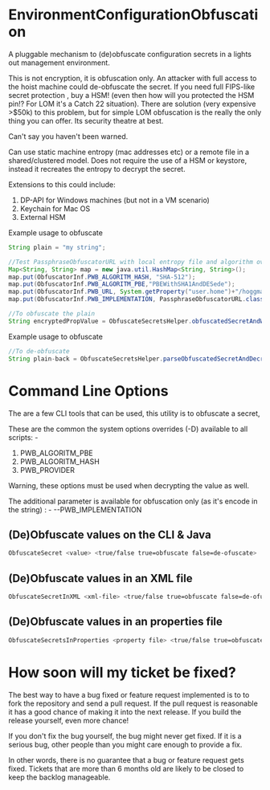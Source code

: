 # EnvironmentConfigurationObfuscation
A pluggable mechanism to (de)obfuscate configuration secrets in a lights out management environment. 

<WARNING> 
This is not encryption, it is obfuscation only. An attacker with full access to the hoist machine could de-obfuscate the secret. If you need full FIPS-like secret protection , buy a HSM! (even then how will you protected the HSM pin!? For LOM it's a Catch 22 situation). There are solution (very expensive >$50k) to this problem, but for simple LOM obfuscation is the really the only thing you can offer. Its security theatre at best.   
  
 Can't say you haven't been warned. 
</WARNING>
  
Can use static machine entropy (mac addresses etc) or a remote file in a shared/clustered model. Does not require the use of a HSM or keystore, instead it recreates the entropy to decrypt the secret.

Extensions to this could include: 
1. DP-API for Windows machines (but not in a VM scenario)
2. Keychain for Mac OS
3. External HSM 


Example usage to obfuscate

```java
String plain = "my string";

//Test PassphraseObfuscatorURL with local entropy file and algorithm overrides
Map<String, String> map = new java.util.HashMap<String, String>();
map.put(ObfuscatorInf.PWB_ALGORITM_HASH, "SHA-512");
map.put(ObfuscatorInf.PWB_ALGORITM_PBE,"PBEWithSHA1AndDESede");
map.put(ObfuscatorInf.PWB_URL, System.getProperty("user.home")+"/hoggmania.entropy");
map.put(ObfuscatorInf.PWB_IMPLEMENTATION, PassphraseObfuscatorURL.class.getName());

//To obfuscate the plain
String encryptedPropValue = ObfuscateSecretsHelper.obfuscatedSecretAndWrite(plain, map);
```

Example usage to obfuscate
```java
//To de-obfuscate 
String plain-back = ObfuscateSecretsHelper.parseObfuscatedSecretAndDecrypt(encryptedPropValue));
```

# Command Line Options
The are a few CLI tools that can be used, this utility is to obfuscate a secret, 

These are the common the system options overrides (-D) available to all scripts: -
1. PWB_ALGORITM_PBE
2. PWB_ALGORITM_HASH
2. PWB_PROVIDER

Warning, these options must be used when decrypting the value as well.


The additional parameter is available for obfuscation only (as it's encode in the string) : -
--PWB_IMPLEMENTATION


## (De)Obfuscate values on the CLI & Java
```bash
ObfuscateSecret <value> <true/false true=obfuscate false=de-ofuscate>
```
## (De)Obfuscate values in an XML file
```bash
ObfuscateSecretInXML <xml-file> <true/false true=obfuscate false=de-ofuscate> <xpath expression> <attribute name>
```

## (De)Obfuscate values in an properties file
```bash
ObfuscateSecretsInProperties <property file> <true/false true=obfuscate false=de-ofuscate> <true/false true=comma-separated-values false=single value> <comma delimited keys to obfuscate (no spaces)>
```

# How soon will my ticket be fixed?
The best way to have a bug fixed or feature request implemented is to to fork the repository and send a pull request. If the pull request is reasonable it has a good chance of making it into the next release. If you build the release yourself, even more chance!

If you don't fix the bug yourself, the bug might never get fixed. If it is a serious bug, other people than you might care enough to provide a fix.

In other words, there is no guarantee that a bug or feature request gets fixed. Tickets that are more than 6 months old are likely to be closed to keep the backlog manageable.
